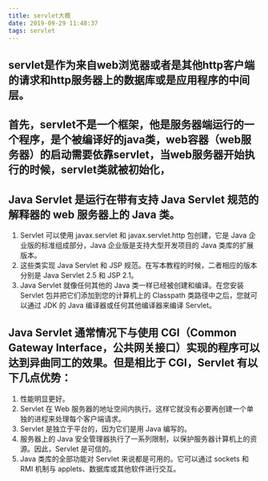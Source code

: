 ```yaml
---
title: servlet大概
date: 2019-09-29 11:48:37
tags: servlet
---
```

## servlet是作为来自web浏览器或者是其他http客户端的请求和http服务器上的数据库或是应用程序的中间层。
<!--more-->
## 首先，servlet不是一个框架，他是服务器端运行的一个程序，是个被编译好的java类，web容器（web服务器）的启动需要依靠servlet，当web服务器开始执行的时候，servlet类就被初始化，
## Java Servlet 是运行在带有支持 Java Servlet 规范的解释器的 web 服务器上的 Java 类。
1. Servlet 可以使用 javax.servlet 和 javax.servlet.http 包创建，它是 Java 企业版的标准组成部分，Java 企业版是支持大型开发项目的 Java 类库的扩展版本。
2. 这些类实现 Java Servlet 和 JSP 规范。在写本教程的时候，二者相应的版本分别是 Java Servlet 2.5 和 JSP 2.1。
3. Java Servlet 就像任何其他的 Java 类一样已经被创建和编译。在您安装 Servlet 包并把它们添加到您的计算机上的 Classpath 类路径中之后，您就可以通过 JDK 的 Java 编译器或任何其他编译器来编译 Servlet。
## Java Servlet 通常情况下与使用 CGI（Common Gateway Interface，公共网关接口）实现的程序可以达到异曲同工的效果。但是相比于 CGI，Servlet 有以下几点优势：
1. 性能明显更好。
2. Servlet 在 Web 服务器的地址空间内执行。这样它就没有必要再创建一个单独的进程来处理每个客户端请求。
3. Servlet 是独立于平台的，因为它们是用 Java 编写的。
4. 服务器上的 Java 安全管理器执行了一系列限制，以保护服务器计算机上的资源。因此，Servlet 是可信的。
5. Java 类库的全部功能对 Servlet 来说都是可用的。它可以通过 sockets 和 RMI 机制与 applets、数据库或其他软件进行交互。

